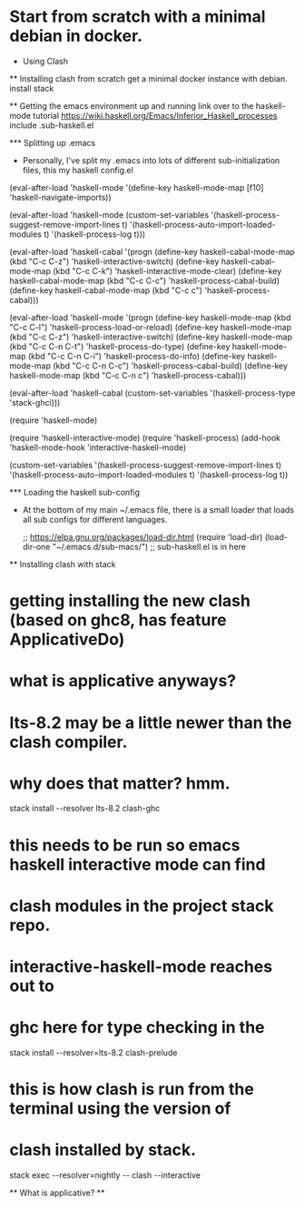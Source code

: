 
# Start from scratch with a minimal debian in docker.

* Using Clash 

** Installing clash from scratch
  get a minimal docker instance with debian.
  install stack

** Getting the emacs environment up and running
   link over to the haskell-mode tutorial
   https://wiki.haskell.org/Emacs/Inferior_Haskell_processes
   include .sub-haskell.el 

*** Splitting up .emacs
- Personally, I've split my .emacs into lots of different
  sub-initialization files, this my haskell config.el

(eval-after-load 'haskell-mode
  '(define-key haskell-mode-map [f10] 'haskell-navigate-imports))

(eval-after-load 'haskell-mode
  (custom-set-variables
   '(haskell-process-suggest-remove-import-lines t)
   '(haskell-process-auto-import-loaded-modules t)
   '(haskell-process-log t)))

(eval-after-load 'haskell-cabal
  '(progn
     (define-key haskell-cabal-mode-map (kbd "C-c C-z") 'haskell-interactive-switch)
     (define-key haskell-cabal-mode-map (kbd "C-c C-k") 'haskell-interactive-mode-clear)
     (define-key haskell-cabal-mode-map (kbd "C-c C-c") 'haskell-process-cabal-build)
     (define-key haskell-cabal-mode-map (kbd "C-c c") 'haskell-process-cabal)))

(eval-after-load 'haskell-mode
  '(progn
     (define-key haskell-mode-map (kbd "C-c C-l") 'haskell-process-load-or-reload)
     (define-key haskell-mode-map (kbd "C-c C-z") 'haskell-interactive-switch)
     (define-key haskell-mode-map (kbd "C-c C-n C-t") 'haskell-process-do-type)
     (define-key haskell-mode-map (kbd "C-c C-n C-i") 'haskell-process-do-info)
     (define-key haskell-mode-map (kbd "C-c C-n C-c") 'haskell-process-cabal-build)
     (define-key haskell-mode-map (kbd "C-c C-n c") 'haskell-process-cabal)))

(eval-after-load 'haskell-cabal
  (custom-set-variables '(haskell-process-type 'stack-ghci)))

(require 'haskell-mode)

(require 'haskell-interactive-mode)
(require 'haskell-process)
(add-hook 'haskell-mode-hook 'interactive-haskell-mode)

(custom-set-variables
 '(haskell-process-suggest-remove-import-lines t)
 '(haskell-process-auto-import-loaded-modules t)
 '(haskell-process-log t))

*** Loading the haskell sub-config
- At the bottom of my main ~/.emacs file, there is a small loader that
  loads all sub configs for different languages. 
    
  ;; https://elpa.gnu.org/packages/load-dir.html
  (require 'load-dir)
  (load-dir-one "~/.emacs.d/sub-macs/") ;; sub-haskell.el is in here
  



** Installing clash with stack
   # getting installing the new clash (based on ghc8, has feature ApplicativeDo)
   # what is applicative anyways?   

   # lts-8.2 may be a little newer than the clash compiler.
   # why does that matter? hmm.
   stack install --resolver lts-8.2 clash-ghc

   # this needs to be run so emacs haskell interactive mode can find 
   # clash modules in the project stack repo.
   # interactive-haskell-mode reaches out to 
   # ghc here for type checking in the 
   stack install --resolver=lts-8.2 clash-prelude

   # this is how clash is run from the terminal using the version of
   # clash installed by stack. 
   stack exec --resolver=nightly -- clash --interactive

** What is applicative?
** 

